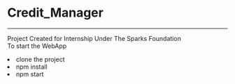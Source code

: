 # Credit_Manager
-------------------------------
Project Created for Internship Under The Sparks Foundation
<br>
To start the WebApp
<br>
<li>clone the project
<br>
<li>npm install
<br>
<li>npm start
